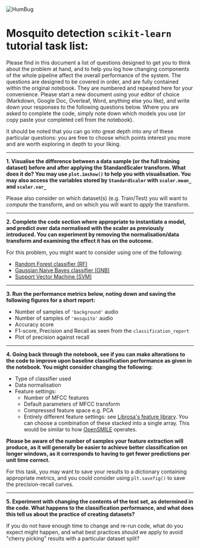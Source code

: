 ![HumBug](https://raw.githubusercontent.com/ikiskin/UNIQ-deepmind/master/data/pics/humbug-logo.png)
# Mosquito detection `scikit-learn` tutorial task list:

Please find in this document a list of questions designed to get you to think about the problem at hand, and to help you log how changing components of the whole pipeline affect the overall performance of the system. The questions are designed to be covered in order, and are fully contained within the original notebook. They are numbered and repeated here for your convenience. Please start a new document using your editor of choice (Markdown, Google Doc, Overleaf, Word, anything else you like), and write down your responses to the following questions below. Where you are asked to complete the code, simply note down which models you use (or copy paste your completed cell from the notebook). 

It should be noted that you can go into great depth into any of these particular questions: you are free to choose which points interest you more and are worth exploring in depth to your liking.

---

**1. Visualise the difference between a data sample (or the full training dataset) before and after applying the StandardScaler transform. What does it do? You may use `plot.imshow()` to help you with visualisation. You may also access the variables stored by `StandardScaler` with `scaler.mean_` and `scaler.var_`**

Please also consider on which dataset(s) (e.g. Train/Test) you will want to _compute_ the transform, and on which you will want to _apply_ the transform.


---


**2. Complete the code section where appropriate to instantiate a model, and predict over data normalised with the scaler as previously introduced. You can experiment by removing the normalisation/data transform and examining the effect it has on the outcome.**

For this problem, you might want to consider using one of the following:
* [Random Forest classifier (RF)](https://scikit-learn.org/stable/modules/generated/sklearn.ensemble.RandomForestClassifier.html)
* [Gaussian Naive Bayes classifier (GNB)](https://scikit-learn.org/stable/modules/generated/sklearn.naive_bayes.GaussianNB.html)
* [Support Vector Machine (SVM)](https://scikit-learn.org/stable/modules/svm.html)

---

**3. Run the performance metrics below, noting down and saving the following figures for a short report:**
* Number of samples of `'background'` audio
* Number of samples of `'mosquito'` audio
* Accuracy score
* F1-score, Precision and Recall as seen from the `classification_report`
* Plot of precision against recall

--- 
**4. Going back through the notebook, see if you can make alterations to the code to improve upon baseline classification performance as given in the notebook. You might consider changing the following:**
* Type of classifier used
* Data normalisation
* Feature settings:
  * Number of MFCC features
  * Default parameters of MFCC transform
  * Compressed feature space e.g. PCA
  * Entirely different feature settings: see [Librosa's feature library](https://librosa.org/doc/main/feature.html). You can choose a combination of these stacked into a single array. This would be similar to how [OpenSMILE](https://audeering.github.io/opensmile/about.html) operates.

**Please be aware of the number of samples your feature extraction will produce, as it will generally be easier to achieve better classification on longer windows, as it corresponds to having to get fewer predictions per unit time correct.**

For this task, you may want to save your results to a dictionary containing appropriate metrics, and you could consider using `plt.savefig()` to save the precision-recall curves.

---
**5. Experiment with changing the contents of the test set, as determined in the code. What happens to the classification performance, and what does this tell us about the practice of creating datasets?**

If you do not have enough time to change and re-run code, what do you expect might happen, and what best practices should we apply to avoid "cherry picking" results with a particular dataset split?
